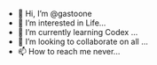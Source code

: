 - 👋 Hi, I’m @gastoone
- 👀 I’m interested in Life...
- 🌱 I’m currently learning Codex ...
- 💞️ I’m looking to collaborate on all ...
- 📫 How to reach me never...

<!---
gastoone/gastoone is a ✨ special ✨ repository because its `README.md` (this file) appears on your GitHub profile.
You can click the Preview link to take a look at your changes.
--->
